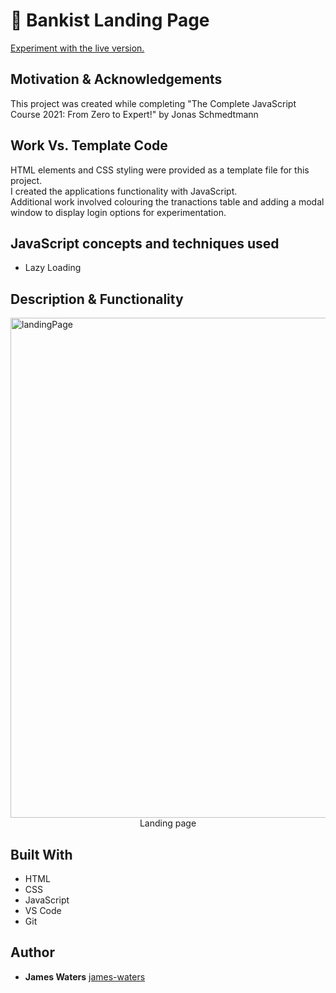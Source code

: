 # 💸 Bankist Landing Page

[Experiment with the live version.](https://waters1993.github.io/javascript-bankist/)

## Motivation & Acknowledgements

This project was created while completing "The Complete JavaScript Course 2021: From Zero to Expert!" by Jonas Schmedtmann

## Work Vs. Template Code

HTML elements and CSS styling were provided as a template file for this project.<br>
I created the applications functionality with JavaScript.<br>
Additional work involved colouring the tranactions table and adding a modal window to display login options for experimentation.

## JavaScript concepts and techniques used

- Lazy Loading

## Description & Functionality

<img src="./images/login.PNG" alt="landingPage" width="800"/>
<div align="center">Landing page</div>

## Built With

- HTML
- CSS
- JavaScript
- VS Code
- Git

## Author

- **James Waters**
  [james-waters](https://www.james-waters.com/)
